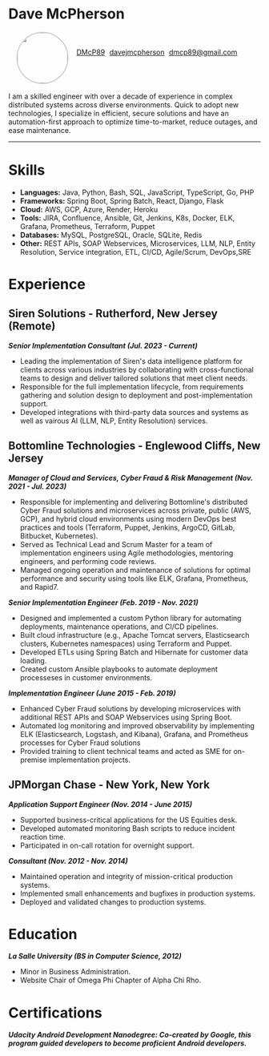 <style>
.view h1:before { content: unset; }
.view h1 { 
    font-size: x-large;
    border: none;
    margin: unset !important;
}
.view h2:before { content: unset; }
.view h3:before { content: unset; }
.view h4:before { content: unset; }
.view h5:before { content: unset; }
.view h6:before { content: unset; }


.view a[href^="http"]::after {content: unset; }

.profile-image {
  width: 100px; /* Adjust width */
  height: 100px; /* Height should equal width */
  object-fit: cover; /* Ensures the image fits inside without distortion */
  border-radius: 50%; /* Makes it a perfect circle */
  border: 2px solid #ccc;/* Optional border */
  margin-right: 1rem;
}

.profile-text {
    margin-top: 2rem;
}

.profile-container {
    display: flex;
    align-items: left;
    margin-bottom: 1rem;
    margin-left: 1rem;
}

.navbar .icon {
    width: 50px;
    height: 50px;
}

.navbar .icon img {
  width: 32px;
  height: 32px;
  object-fit: cover; /* Ensures the image fits inside without distortion */
  border-radius: 50%; /* Makes it a perfect circle */
  border: 2px solid #ccc;/* Optional border */
  margin-right: 1rem;
}

.center {
  display: flex;
  justify-content: center; /* Horizontal centering */
  align-items: center;     /* Vertical centering */
}

</style>
<link rel="stylesheet" href="https://cdnjs.cloudflare.com/ajax/libs/font-awesome/4.7.0/css/font-awesome.min.css">

# Dave McPherson
<div class="profile-container">
<img src="https://avatars.githubusercontent.com/u/4146149?v=4" class="profile-image" style="display: flex;"/>
<p class="profile-text">
<span style="padding-right: 5px;"><i class="fa fa-github"></i> <a href="https://github.com/DMcP89">DMcP89</a></span>
<span style="padding-right: 5px;"><i class="fa fa-linkedin-square"></i> <a href="https://www.linkedin.com/in/davejmcpherson/">davejmcpherson</a></span>
<i class="fa fa-google"></i> <a href="mailto:dmcp89@gmail.com">dmcp89@gmail.com</a>
</p>
</div>
<p>
I am a skilled engineer with over a decade of experience in complex distributed systems across diverse environments. Quick to adopt new technologies, I specialize in efficient, secure solutions and have an automation-first approach to optimize time-to-market, reduce outages, and ease maintenance.
</p>

---
# Skills
- **Languages:** Java, Python, Bash, SQL, JavaScript, TypeScript, Go, PHP
- **Frameworks:** Spring Boot, Spring Batch, React, Django, Flask 
- **Cloud:** AWS, GCP, Azure, Render, Heroku
- **Tools:** JIRA, Confluence, Ansible, Git, Jenkins, K8s, Docker, ELK, Grafana, Prometheus, Terraform, Puppet
- **Databases:** MySQL, PostgreSQL, Oracle, SQLite, Redis
- **Other:** REST APIs, SOAP Webservices, Microservices, LLM, NLP, Entity Resolution, Service integration, ETL, CI/CD, Agile/Scrum, DevOps,SRE
# Experience
## Siren Solutions - Rutherford, New Jersey (Remote)
***Senior Implementation Consultant (Jul. 2023 - Current)***
- Leading the implementation of Siren's data intelligence platform for clients across various industries by collaborating with cross-functional teams to design and deliver tailored solutions that meet client needs.
- Responsible for the full implementation lifecycle, from requirements gathering and solution design to deployment and post-implementation support.
- Developed integrations with third-party data sources and systems as well as vairous AI (LLM, NLP, Entity Resolution) services.

## Bottomline Technologies - Englewood Cliffs, New Jersey
***Manager of Cloud and Services, Cyber Fraud & Risk Management (Nov. 2021 - Jul. 2023)***
- Responsible for implementing and delivering Bottomline's distributed Cyber Fraud solutions and microservices across private, public (AWS, GCP), and hybrid cloud environments using modern DevOps best practices and tools (Terraform, Puppet, Jenkins, ArgoCD, GitLab, Bitbucket, Kubernetes).
- Served as Technical Lead and Scrum Master for a team of implementation engineers using Agile methodologies, mentoring engineers, and performing code reviews.
- Managed ongoing operation and maintenance of solutions for optimal performance and security using tools like ELK, Grafana, Prometheus, and Rapid7.

***Senior Implementation Engineer (Feb. 2019 - Nov. 2021)***
- Designed and implemented a custom Python library for automating deployments, maintenance operations, and CI/CD pipelines.
- Built cloud infrastructure (e.g., Apache Tomcat servers, Elasticsearch clusters, Kubernetes namespaces) using Terraform and Puppet.
- Developed ETLs using Spring Batch and Hibernate for customer data loading.
- Created custom Ansible playbooks to automate deployment processeses in customer environments.

***Implementation Engineer (June 2015 - Feb. 2019)***
- Enhanced Cyber Fraud solutions by developing microservices with additional REST APIs and SOAP Webservices using Spring Boot.
- Automated log monitoring and improved observability by implementing ELK (Elasticsearch, Logstash, and Kibana), Grafana, and Prometheus processes for Cyber Fraud solutions
- Provided training to client technical teams and acted as SME for on-premise implementation projects.

## JPMorgan Chase - New York, New York
***Application Support Engineer (Nov. 2014 - June 2015)***
- Supported business-critical applications for the US Equities desk.
- Developed automated monitoring Bash scripts to reduce incident reaction time.
- Participated in on-call rotation for overnight support.

***Consultant (Nov. 2012 - Nov. 2014)***
- Maintained operation and integrity of mission-critical production systems.
- Implemented small enhancements and bugfixes in production systems.
- Deployed and validated changes to production systems.

# Education
***La Salle University (BS in Computer Science, 2012)***
  - Minor in Business Administration.
  - Website Chair of Omega Phi Chapter of Alpha Chi Rho.

# Certifications
***Udacity Android Development Nanodegree: Co-created by Google, this program guided developers to become proficient Android developers.***

